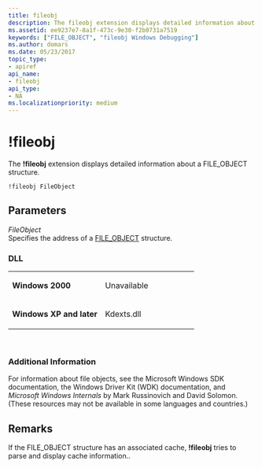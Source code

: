 ```yaml
---
title: fileobj
description: The fileobj extension displays detailed information about a FILE_OBJECT structure.
ms.assetid: ee9237e7-8a1f-473c-9e30-f2b0731a7519
keywords: ["FILE_OBJECT", "fileobj Windows Debugging"]
ms.author: domars
ms.date: 05/23/2017
topic_type:
- apiref
api_name:
- fileobj
api_type:
- NA
ms.localizationpriority: medium
---
```


# !fileobj


The **!fileobj** extension displays detailed information about a FILE\_OBJECT structure.

```dbgcmd
!fileobj FileObject
```

## <span id="Parameters"></span><span id="parameters"></span><span id="PARAMETERS"></span>Parameters


<span id="_______FileObject______"></span><span id="_______fileobject______"></span><span id="_______FILEOBJECT______"></span> *FileObject*   
Specifies the address of a [FILE_OBJECT](https://msdn.microsoft.com/library/windows/hardware/ff545834) structure.

### <span id="DLL"></span><span id="dll"></span>DLL

<table>
<colgroup>
<col width="50%" />
<col width="50%" />
</colgroup>
<tbody>
<tr class="odd">
<td align="left"><p><strong>Windows 2000</strong></p></td>
<td align="left"><p>Unavailable</p></td>
</tr>
<tr class="even">
<td align="left"><p><strong>Windows XP and later</strong></p></td>
<td align="left"><p>Kdexts.dll</p></td>
</tr>
</tbody>
</table>

 

### <span id="Additional_Information"></span><span id="additional_information"></span><span id="ADDITIONAL_INFORMATION"></span>Additional Information

For information about file objects, see the Microsoft Windows SDK documentation, the Windows Driver Kit (WDK) documentation, and *Microsoft Windows Internals* by Mark Russinovich and David Solomon. (These resources may not be available in some languages and countries.)

Remarks
-------

If the FILE\_OBJECT structure has an associated cache, **!fileobj** tries to parse and display cache information..

 

 





